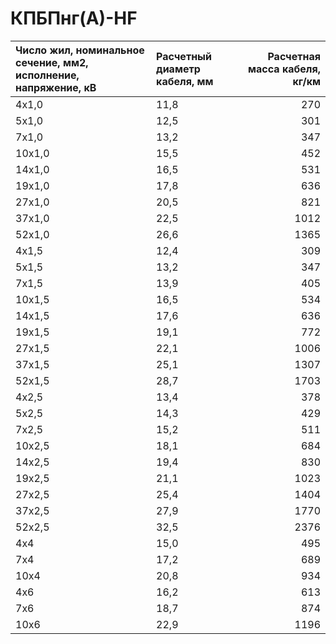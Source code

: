 # КПБПнг(А)-HF

| Число жил, номинальное сечение, мм2, исполнение, напряжение, кВ   | Расчетный диаметр кабеля, мм   |   Расчетная масса кабеля, кг/км |
|:------------------------------------------------------------------|:-------------------------------|--------------------------------:|
| 4х1,0                                                             | 11,8                           |                             270 |
| 5х1,0                                                             | 12,5                           |                             301 |
| 7х1,0                                                             | 13,2                           |                             347 |
| 10х1,0                                                            | 15,5                           |                             452 |
| 14х1,0                                                            | 16,5                           |                             531 |
| 19х1,0                                                            | 17,8                           |                             636 |
| 27х1,0                                                            | 20,5                           |                             821 |
| 37х1,0                                                            | 22,5                           |                            1012 |
| 52х1,0                                                            | 26,6                           |                            1365 |
| 4х1,5                                                             | 12,4                           |                             309 |
| 5х1,5                                                             | 13,2                           |                             347 |
| 7х1,5                                                             | 13,9                           |                             405 |
| 10х1,5                                                            | 16,5                           |                             534 |
| 14х1,5                                                            | 17,6                           |                             636 |
| 19х1,5                                                            | 19,1                           |                             772 |
| 27х1,5                                                            | 22,1                           |                            1006 |
| 37х1,5                                                            | 25,1                           |                            1307 |
| 52х1,5                                                            | 28,7                           |                            1703 |
| 4х2,5                                                             | 13,4                           |                             378 |
| 5х2,5                                                             | 14,3                           |                             429 |
| 7х2,5                                                             | 15,2                           |                             511 |
| 10х2,5                                                            | 18,1                           |                             684 |
| 14х2,5                                                            | 19,4                           |                             830 |
| 19х2,5                                                            | 21,1                           |                            1023 |
| 27х2,5                                                            | 25,4                           |                            1404 |
| 37х2,5                                                            | 27,9                           |                            1770 |
| 52х2,5                                                            | 32,5                           |                            2376 |
| 4х4                                                               | 15,0                           |                             495 |
| 7х4                                                               | 17,2                           |                             689 |
| 10х4                                                              | 20,8                           |                             934 |
| 4х6                                                               | 16,2                           |                             613 |
| 7х6                                                               | 18,7                           |                             874 |
| 10х6                                                              | 22,9                           |                            1196 |